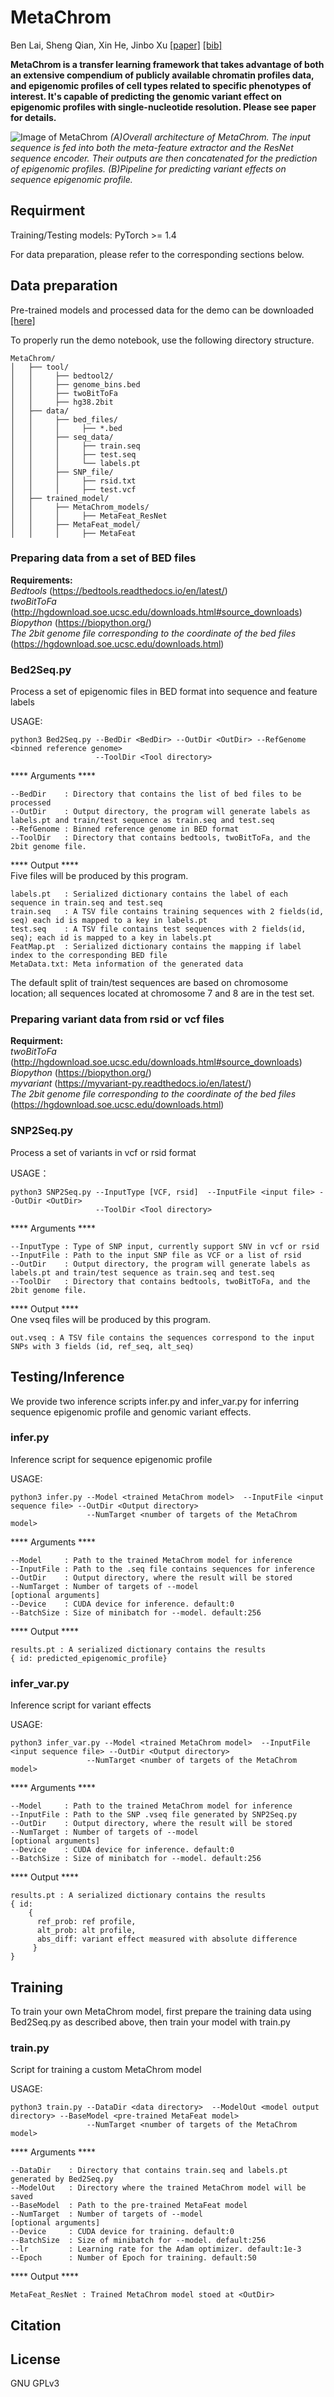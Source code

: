 # MetaChrom
Ben Lai, Sheng Qian, Xin He, Jinbo Xu
[[paper]]()
[[bib]]()

**MetaChrom is a transfer learning framework that takes advantage of both an extensive compendium of publicly available chromatin profiles data, and epigenomic profiles of cell types related to specific phenotypes of interest. It's capable of predicting the genomic variant effect on epigenomic profiles with single-nucleotide resolution. Please see paper for details.**

![Image of MetaChrom](https://github.com/bl-2633/MetaChrom/blob/master/figures/MetaChrom.jpg)
*(A)Overall architecture of MetaChrom. The input sequence is fed into both the meta-feature extractor and the ResNet sequence encoder. Their outputs are then concatenated for the prediction of epigenomic profiles. (B)Pipeline for predicting variant effects on sequence epigenomic profile.*

## Requirment
Training/Testing models: PyTorch >= 1.4  

For data preparation, please refer to the corresponding sections below.
## Data preparation
Pre-trained models and processed data for the demo can be downloaded [[here]](blai.ttic.edu)  

To properly run the demo notebook, use the following directory structure.  
```
MetaChrom/
│   ├── tool/
│   │     ├── bedtool2/
│   │     ├── genome_bins.bed
│   │     ├── twoBitToFa
│   │     ├── hg38.2bit
│   ├── data/
│   │     ├── bed_files/
│   │     │     ├── *.bed
│   │     ├── seq_data/
│   │     │     ├── train.seq
│   │     │     ├── test.seq
│   │     │     └── labels.pt
│   │     ├── SNP_file/
│   │     │     ├── rsid.txt
│   │     │     ├── test.vcf
│   ├── trained_model/
│   │     ├── MetaChrom_models/
│   │     │     ├── MetaFeat_ResNet
│   │     ├── MetaFeat_model/
│   │     │     ├── MetaFeat
```
### Preparing data from a set of BED files  
**Requirements:**    
*Bedtools* (https://bedtools.readthedocs.io/en/latest/)  
*twoBitToFa* (http://hgdownload.soe.ucsc.edu/downloads.html#source_downloads)  
*Biopython* (https://biopython.org/)  
*The 2bit genome file corresponding to the coordinate of the bed files* (https://hgdownload.soe.ucsc.edu/downloads.html)  

### Bed2Seq.py  
Process a set of epigenomic files in BED format into sequence and feature labels  

USAGE:  
```
python3 Bed2Seq.py --BedDir <BedDir> --OutDir <OutDir> --RefGenome <binned reference genome>
                   --ToolDir <Tool directory>
```
\*\*\*\* Arguments \*\*\*\*  
```
--BedDir    : Directory that contains the list of bed files to be processed  
--OutDir    : Output directory, the program will generate labels as labels.pt and train/test sequence as train.seq and test.seq  
--RefGenome : Binned reference genome in BED format  
--ToolDir   : Directory that contains bedtools, twoBitToFa, and the 2bit genome file. 
```

\*\*\*\* Output \*\*\*\*  
Five files will be produced by this program.  
```
labels.pt   : Serialized dictionary contains the label of each sequence in train.seq and test.seq  
train.seq   : A TSV file contains training sequences with 2 fields(id, seq) each id is mapped to a key in labels.pt 
test.seq    : A TSV file contains test sequences with 2 fields(id, seq); each id is mapped to a key in labels.pt  
FeatMap.pt  : Serialized dictionary contains the mapping if label index to the corresponding BED file
MetaData.txt: Meta information of the generated data 
```
The default split of train/test sequences are based on chromosome location; all sequences located at chromosome 7 and 8 are in the test set.  

### Preparing variant data from rsid or vcf files  
**Requirment:**    
*twoBitToFa* (http://hgdownload.soe.ucsc.edu/downloads.html#source_downloads)  
*Biopython* (https://biopython.org/)  
*myvariant* (https://myvariant-py.readthedocs.io/en/latest/)  
*The 2bit genome file corresponding to the coordinate of the bed files* (https://hgdownload.soe.ucsc.edu/downloads.html)  

### SNP2Seq.py  
Process a set of variants in vcf or rsid format  

USAGE：
```
python3 SNP2Seq.py --InputType [VCF, rsid]  --InputFile <input file> --OutDir <OutDir>
                   --ToolDir <Tool directory>
```
\*\*\*\* Arguments \*\*\*\*  
```
--InputType : Type of SNP input, currently support SNV in vcf or rsid  
--InputFile : Path to the input SNP file as VCF or a list of rsid  
--OutDir    : Output directory, the program will generate labels as labels.pt and train/test sequence as train.seq and test.seq  
--ToolDir   : Directory that contains bedtools, twoBitToFa, and the 2bit genome file.   
```
\*\*\*\* Output \*\*\*\*  
One vseq files will be produced by this program.  
```
out.vseq : A TSV file contains the sequences correspond to the input SNPs with 3 fields (id, ref_seq, alt_seq)
```

## Testing/Inference

We provide two inference scripts infer.py and infer_var.py for inferring sequence epigenomic profile and genomic variant effects. 

### infer.py
Inference script for sequence epigenomic profile 

USAGE:
```
python3 infer.py --Model <trained MetaChrom model>  --InputFile <input sequence file> --OutDir <Output directory>
                 --NumTarget <number of targets of the MetaChrom model>
```
\*\*\*\* Arguments \*\*\*\*  
```
--Model     : Path to the trained MetaChrom model for inference  
--InputFile : Path to the .seq file contains sequences for inference    
--OutDir    : Output directory, where the result will be stored  
--NumTarget : Number of targets of --model 
[optional arguments]
--Device    : CUDA device for inference. default:0
--BatchSize : Size of minibatch for --model. default:256
```
\*\*\*\* Output \*\*\*\*   
```
results.pt : A serialized dictionary contains the results
{ id: predicted_epigenomic_profile}
```
### infer_var.py
Inference script for variant effects 

USAGE:
```
python3 infer_var.py --Model <trained MetaChrom model>  --InputFile <input sequence file> --OutDir <Output directory>
                 --NumTarget <number of targets of the MetaChrom model>
```
\*\*\*\* Arguments \*\*\*\*  
```
--Model     : Path to the trained MetaChrom model for inference  
--InputFile : Path to the SNP .vseq file generated by SNP2Seq.py     
--OutDir    : Output directory, where the result will be stored  
--NumTarget : Number of targets of --model 
[optional arguments]
--Device    : CUDA device for inference. default:0
--BatchSize : Size of minibatch for --model. default:256
```
\*\*\*\* Output \*\*\*\*  
```
results.pt : A serialized dictionary contains the results
{ id: 
    { 
      ref_prob: ref profile, 
      alt_prob: alt profile, 
      abs_diff: variant effect measured with absolute difference 
     } 
}
```

## Training
To train your own MetaChrom model, first prepare the training data using Bed2Seq.py as described above, then train your model with train.py

### train.py
Script for training a custom MetaChrom model  

USAGE:
```
python3 train.py --DataDir <data directory>  --ModelOut <model output directory> --BaseModel <pre-trained MetaFeat model>
                 --NumTarget <number of targets of the MetaChrom model>
```
\*\*\*\* Arguments \*\*\*\*  
```
--DataDir    : Directory that contains train.seq and labels.pt generated by Bed2Seq.py  
--ModelOut   : Directory where the trained MetaChrom model will be saved    
--BaseModel  : Path to the pre-trained MetaFeat model 
--NumTarget  : Number of targets of --model 
[optional arguments]
--Device     : CUDA device for training. default:0
--BatchSize  : Size of minibatch for --model. default:256
--lr         : Learning rate for the Adam optimizer. default:1e-3
--Epoch      : Number of Epoch for training. default:50
```

\*\*\*\* Output \*\*\*\*  
```
MetaFeat_ResNet : Trained MetaChrom model stoed at <OutDir>
```


## Citation

## License
GNU GPLv3

